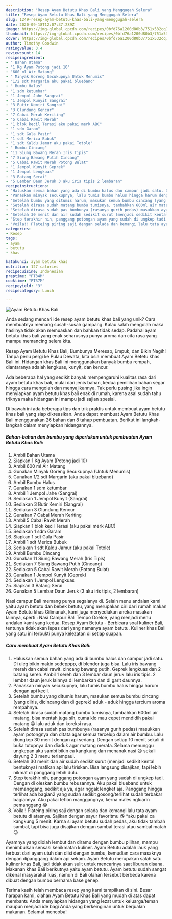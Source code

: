 ```yaml
---
description: "Resep Ayam Betutu Khas Bali yang Menggugah Selera"
title: "Resep Ayam Betutu Khas Bali yang Menggugah Selera"
slug: 1249-resep-ayam-betutu-khas-bali-yang-menggugah-selera
date: 2020-09-18T12:07:37.289Z
image: https://img-global.cpcdn.com/recipes/0bfd76a1200d80b3/751x532cq70/ayam-betutu-khas-bali-foto-resep-utama.jpg
thumbnail: https://img-global.cpcdn.com/recipes/0bfd76a1200d80b3/751x532cq70/ayam-betutu-khas-bali-foto-resep-utama.jpg
cover: https://img-global.cpcdn.com/recipes/0bfd76a1200d80b3/751x532cq70/ayam-betutu-khas-bali-foto-resep-utama.jpg
author: Timothy Goodwin
ratingvalue: 3.4
reviewcount: 14
recipeingredient:
- " Bahan Utama"
- "1 Kg Ayam Potong jadi 10"
- "600 ml Air Matang"
- " Minyak Goreng Secukupnya Untuk Menumis"
- "1/2 sdt Margarin aku pakai blueband"
- " Bumbu Halus"
- "1 sdm ketumbar"
- "1 Jempol Jahe Sangrai"
- "1 Jempol Kunyit Sangrai"
- "3 Butir Kemiri Sangrai"
- "3 Glundung Kencur"
- "7 Cabai Merah Keriting"
- "5 Cabai Rawit Merah"
- "1 blok kecil Terasi aku pakai merk ABC"
- "1 sdm Garam"
- "1 sdt Gula Pasir"
- "1 sdt Merica Bubuk"
- "1 sdt Kaldu Jamur aku pakai Totole"
- " Bumbu Cincang"
- "11 Siung Bawang Merah Iris Tipis"
- "7 Siung Bawang Putih Cincang"
- "5 Cabai Rawit Merah Potong Bulat"
- "1 Jempol Kunyit Geprek"
- "1 Jempol Lengkuas"
- "3 Batang Serai"
- "5 Lembar Daun Jeruk 3 aku iris tipis 2 lembaran"
recipeinstructions:
- "Haluskan semua bahan yang ada di bumbu halus dan campur jadi satu. Di uleg bikin makin sedepppp, di blender juga bisa. Lalu iris bawang merah dan cabai rawit. cincang bawang putih. Geprek lengkuas dan 2 batang sereh. Ambil 1 sereh dan 3 lembar daun jeruk lalu iris tipis. 2 lembar daun jeruk lainnya di lembarkan dan di garit daunnya."
- "Panaskan minyak secukupnya, lalu tumis bumbu halus hingga harum dengan api kecil."
- "Setelah bumbu yang ditumis harum, masukan semua bumbu cincang (yang diiris, dicincang dan di geprek) aduk - aduk hingga tercium aroma rempahnya."
- "Setelah dirasa sudah matang bumbu tumisnya, tambahkan 600ml air matang, bisa mentah juga sih, cuma klo mau cepet mendidih pakai matang 😁 lalu aduk dan koreksi rasa."
- "Setelah dirasa sudah pas bumbunya (rasanya gurih pedas) masukkan ayam potongnya dan ditata agar semua tercelup dalam air bumbu. Lalu diungkep 30 menit dengan api sedang. Dengan setiap 10 menit sekali di buka tutupnya dan diaduk agar matang merata. Selama menunggu ungkepan aku sambi bikin ca kangkung dan menanak nasi 😆 sekali dayung 2 3 menu terlampaui."
- "Setelah 30 menit dan air sudah sedikit surut (menjadi sedikit kental bentuknya) matikan api lalu tiriskan. Bisa langsung disajikan, tapi lebih nikmat di panggang lebih dulu."
- "Step terakhir nih, panggang potongan ayam yang sudah di ungkep tadi. Dengan di oleskan bumbu rebusannya. Aku pakai blueband untuk memanggang, sedikit aja ya, agar nggak lengket aja. Panggang hingga terlihat ada bagian2 yang sudah sedikit gosong/terlihat sudah terbakar bagiannya. Aku pakai teflon manggangnya, kerna males ngluarin pemanggang 😂"
- "Voila!! Plateing piring saji dengan selada dan kemangi lalu tata ayam betutu di atasnya. Sajikan dengan sayur favoritmu 😘 *aku pakai ca kangkung 5 menit. Karna si ayam betutu sudah pedas, aku tidak tambah sambal, tapi bisa juga disajikan dengan sambal terasi atau sambal matah 😉"
categories:
- Resep
tags:
- ayam
- betutu
- khas

katakunci: ayam betutu khas 
nutrition: 127 calories
recipecuisine: Indonesian
preptime: "PT34M"
cooktime: "PT37M"
recipeyield: "3"
recipecategory: Lunch

---
```



![Ayam Betutu Khas Bali](https://img-global.cpcdn.com/recipes/0bfd76a1200d80b3/751x532cq70/ayam-betutu-khas-bali-foto-resep-utama.jpg)

Anda sedang mencari ide resep ayam betutu khas bali yang unik? Cara membuatnya memang susah-susah gampang. Kalau salah mengolah maka hasilnya tidak akan memuaskan dan bahkan tidak sedap. Padahal ayam betutu khas bali yang enak seharusnya punya aroma dan cita rasa yang mampu memancing selera kita.

Resep Ayam Betutu Khas Bali, Bumbunya Meresap, Empuk, dan Bikin Nagih! Tanpa perlu pergi ke Pulau Dewata, kita bsia membuat Ayam Betetu khas Bali ini. Hidangan khas Bali ini menggunakan banyak bumbu rempah, diantaranya adalah lengkuas, kunyit, dan kencur.

Ada beberapa hal yang sedikit banyak mempengaruhi kualitas rasa dari ayam betutu khas bali, mulai dari jenis bahan, kedua pemilihan bahan segar hingga cara mengolah dan menyajikannya. Tak perlu pusing jika ingin menyiapkan ayam betutu khas bali enak di rumah, karena asal sudah tahu triknya maka hidangan ini mampu jadi sajian spesial.


Di bawah ini ada beberapa tips dan trik praktis untuk membuat ayam betutu khas bali yang siap dikreasikan. Anda dapat membuat Ayam Betutu Khas Bali menggunakan 26 bahan dan 8 tahap pembuatan. Berikut ini langkah-langkah dalam menyiapkan hidangannya.

<!--inarticleads1-->

##### Bahan-bahan dan bumbu yang diperlukan untuk pembuatan Ayam Betutu Khas Bali:

1. Ambil  Bahan Utama
1. Siapkan 1 Kg Ayam (Potong jadi 10)
1. Ambil 600 ml Air Matang
1. Gunakan  Minyak Goreng Secukupnya (Untuk Menumis)
1. Gunakan 1/2 sdt Margarin (aku pakai blueband)
1. Ambil  Bumbu Halus
1. Gunakan 1 sdm ketumbar
1. Ambil 1 Jempol Jahe (Sangrai)
1. Sediakan 1 Jempol Kunyit (Sangrai)
1. Sediakan 3 Butir Kemiri (Sangrai)
1. Sediakan 3 Glundung Kencur
1. Gunakan 7 Cabai Merah Keriting
1. Ambil 5 Cabai Rawit Merah
1. Siapkan 1 blok kecil Terasi (aku pakai merk ABC)
1. Sediakan 1 sdm Garam
1. Siapkan 1 sdt Gula Pasir
1. Ambil 1 sdt Merica Bubuk
1. Sediakan 1 sdt Kaldu Jamur (aku pakai Totole)
1. Ambil  Bumbu Cincang
1. Gunakan 11 Siung Bawang Merah (Iris Tipis)
1. Sediakan 7 Siung Bawang Putih (Cincang)
1. Sediakan 5 Cabai Rawit Merah (Potong Bulat)
1. Gunakan 1 Jempol Kunyit (Geprek)
1. Sediakan 1 Jempol Lengkuas
1. Siapkan 3 Batang Serai
1. Gunakan 5 Lembar Daun Jeruk (3 aku iris tipis, 2 lembaran)


Nasi campur Bali memang punya segalanya di. Selain menu andalan kami yaitu ayam betutu dan bebek betutu, yang merupakan ciri dari rumah makan Ayam Betutu khas Gilimanuk, kami juga menyediakan aneka masakan lainnya, sperti : Nasi Campur Bali Tempo Doeloe, yang menjadi menu andalan kami yang kedua. Resep Ayam Betutu - Berbicara soal kuliner Bali, tentunya tidak akan lepas dari yang namanya ayam betutu. Kuliner khas Bali yang satu ini terbukti punya kelezatan di setiap suapan. 

<!--inarticleads2-->

##### Cara membuat Ayam Betutu Khas Bali:

1. Haluskan semua bahan yang ada di bumbu halus dan campur jadi satu. Di uleg bikin makin sedepppp, di blender juga bisa. Lalu iris bawang merah dan cabai rawit. cincang bawang putih. Geprek lengkuas dan 2 batang sereh. Ambil 1 sereh dan 3 lembar daun jeruk lalu iris tipis. 2 lembar daun jeruk lainnya di lembarkan dan di garit daunnya.
1. Panaskan minyak secukupnya, lalu tumis bumbu halus hingga harum dengan api kecil.
1. Setelah bumbu yang ditumis harum, masukan semua bumbu cincang (yang diiris, dicincang dan di geprek) aduk - aduk hingga tercium aroma rempahnya.
1. Setelah dirasa sudah matang bumbu tumisnya, tambahkan 600ml air matang, bisa mentah juga sih, cuma klo mau cepet mendidih pakai matang 😁 lalu aduk dan koreksi rasa.
1. Setelah dirasa sudah pas bumbunya (rasanya gurih pedas) masukkan ayam potongnya dan ditata agar semua tercelup dalam air bumbu. Lalu diungkep 30 menit dengan api sedang. Dengan setiap 10 menit sekali di buka tutupnya dan diaduk agar matang merata. Selama menunggu ungkepan aku sambi bikin ca kangkung dan menanak nasi 😆 sekali dayung 2 3 menu terlampaui.
1. Setelah 30 menit dan air sudah sedikit surut (menjadi sedikit kental bentuknya) matikan api lalu tiriskan. Bisa langsung disajikan, tapi lebih nikmat di panggang lebih dulu.
1. Step terakhir nih, panggang potongan ayam yang sudah di ungkep tadi. Dengan di oleskan bumbu rebusannya. Aku pakai blueband untuk memanggang, sedikit aja ya, agar nggak lengket aja. Panggang hingga terlihat ada bagian2 yang sudah sedikit gosong/terlihat sudah terbakar bagiannya. Aku pakai teflon manggangnya, kerna males ngluarin pemanggang 😂
1. Voila!! Plateing piring saji dengan selada dan kemangi lalu tata ayam betutu di atasnya. Sajikan dengan sayur favoritmu 😘 *aku pakai ca kangkung 5 menit. Karna si ayam betutu sudah pedas, aku tidak tambah sambal, tapi bisa juga disajikan dengan sambal terasi atau sambal matah 😉


Ayamnya yang diolah lembut dan diramu dengan bumbu pilihan, mampu menimbulkan sensasi kenikmatan kuliner. Ayam Betutu adalah lauk yang terbuat dari ayam utuh dan diisi dengan bumbu, kemudian cara masaknya dengan dipanggang dalam api sekam. Ayam Betutu merupakan salah satu kuliner khas Bali, jadi tidak akan sulit untuk mencarinya saat liburan disana. Makanan khas Bali berikutnya yaitu ayam betutu. Ayam betutu sudah sangat dikenal masyarakat luas, namun di Bali olahan tersebut berbeda karena dibuat dengan bumbu bernama base genep. 

Terima kasih telah membaca resep yang kami tampilkan di sini. Besar harapan kami, olahan Ayam Betutu Khas Bali yang mudah di atas dapat membantu Anda menyiapkan hidangan yang lezat untuk keluarga/teman maupun menjadi ide bagi Anda yang berkeinginan untuk berjualan makanan. Selamat mencoba!
